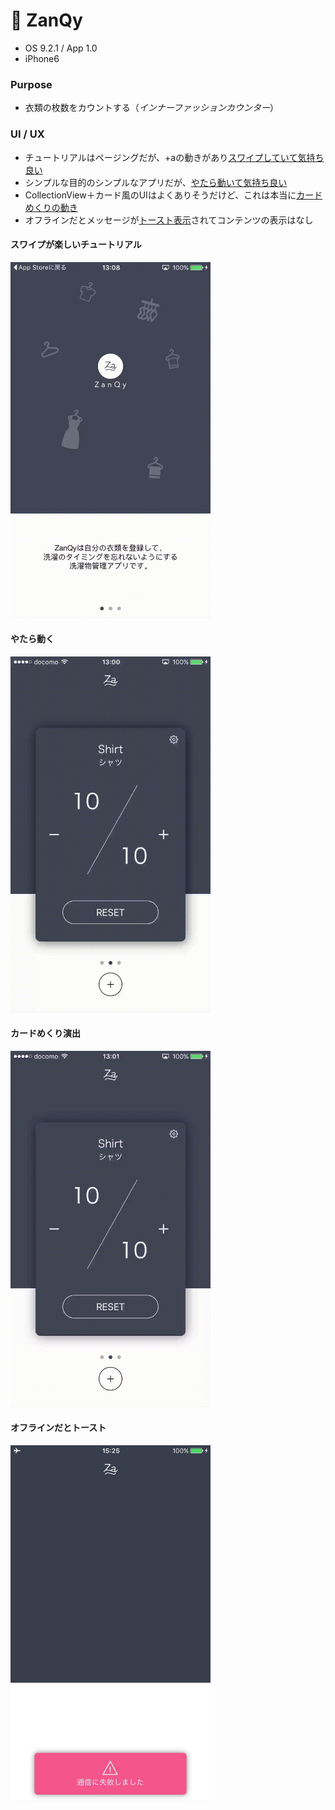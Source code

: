 # 👕 ZanQy

* OS 9.2.1 / App 1.0
* iPhone6

### Purpose
* 衣類の枚数をカウントする（_インナーファッションカウンター_）

### UI / UX
* チュートリアルはページングだが、+aの動きがあり[スワイプしていて気持ち良い](#zq_tutorial)
* シンプルな目的のシンプルなアプリだが、[やたら動いて気持ち良い](#zq_animation)
* CollectionView＋カード風のUIはよくありそうだけど、これは本当に[カードめくりの動き](#zq_card)
* オフラインだとメッセージが[トースト表示](#zq_error)されてコンテンツの表示はなし

#### <a name="zq_tutorial">スワイプが楽しいチュートリアル</a>
<img src="https://github.com/mafmoff/100Apps/blob/master/Resources/Images/ZanQy_4.gif" width="320px">


#### <a name="zq_animation">やたら動く</a>
<img src="https://github.com/mafmoff/100Apps/blob/master/Resources/Images/ZanQy_2.gif" width="320px">


#### <a name="zq_card">カードめくり演出</a>
<img src="https://github.com/mafmoff/100Apps/blob/master/Resources/Images/ZanQy_3.gif" width="320px">


#### <a name="zq_error">オフラインだとトースト</a>
<img src="https://github.com/mafmoff/100Apps/blob/master/Resources/Images/ZanQy_error.jpg" width="320px">

